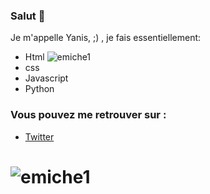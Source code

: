 



### Salut  👋

Je m'appelle Yanis, ;) , je fais essentiellement:

- Html ![emiche1](https://github.com/yayouu/yayouu/blob/main/html.jpg)
- css
- Javascript
- Python

### Vous pouvez me retrouver sur :
- <a href="https://twitter.com/PacLey1">Twitter</a>

# ![emiche1](https://github.com/yayouu/yayouu/blob/main/ban.jpg)


